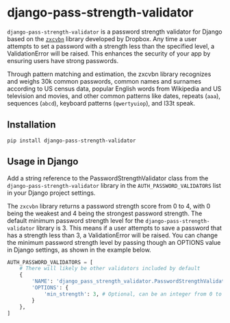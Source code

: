 # django-pass-strength-validator

`django-pass-strength-validator` is a password strength validator for Django based on the [`zxcvbn`](https://github.com/dropbox/zxcvbn) library developed by Dropbox. Any time a user attempts to set a password with a strength less than the specified level, a ValidationError will be raised. This enhances the security of your app by ensuring users have strong passwords.

Through pattern matching and estimation, the zxcvbn library recognizes and weighs 30k common passwords, common names and surnames according to US census data, popular English words from Wikipedia and US television and movies, and other common patterns like dates, repeats (`aaa`), sequences (`abcd`), keyboard patterns (`qwertyuiop`), and l33t speak.

## Installation

```shell
pip install django-pass-strength-validator
```

## Usage in Django

Add a string reference to the PasswordStrengthValidator class from the `django-pass-strength-validator` library in the `AUTH_PASSWORD_VALIDATORS` list in your Django project settings.

The `zxcvbn` library returns a password strength score from 0 to 4, with 0 being the weakest and 4 being the strongest password strength. The default minimum password strength level for the `django-pass-strength-validator` library is 3. This means if a user attempts to save a password that has a strength less than 3, a ValidationError will be raised. You can change the minimum password strength level by passing though an OPTIONS value in Django settings, as shown in the example below.

```python
AUTH_PASSWORD_VALIDATORS = [
    # There will likely be other validators included by default
    {
        'NAME': 'django_pass_strength_validator.PasswordStrengthValidator',
        'OPTIONS': {
            'min_strength': 3, # Optional, can be an integer from 0 to 4
        }
    },
]
```
